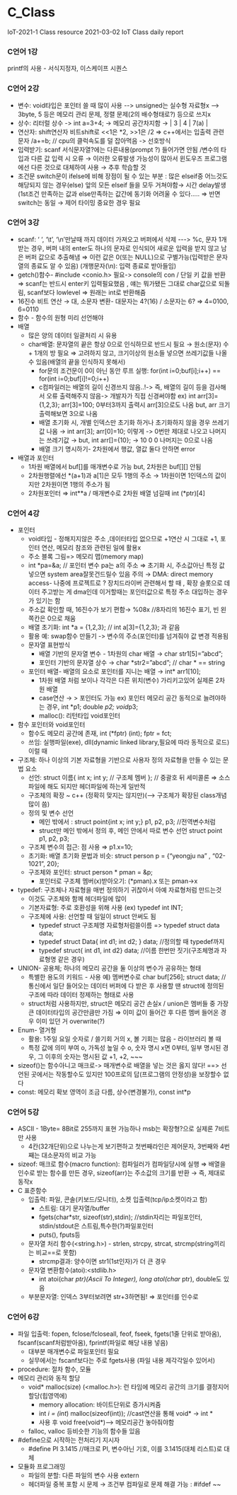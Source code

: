 # C_Class
IoT-2021-1 Class resource
2021-03-02 IoT Class daily report
### C언어 1강
printf의 사용 - 서식지정자, 이스케이프 시퀀스

### C언어 2강
* 변수:
void타입은 포인터 쓸 때 많이 사용
 --> unsigned는 실수형 자료형x
 --> 3byte, 5 등은 메모리 관리 문제, 정렬 문제(2의 배수형태로?) 등으로 쓰지x
* 상수:
리터럴 상수 -> int a=3+4;	→ 메모리 공간차지함 → | 3 | 4 | 7(a) |
* 연산자: shift연산자
비트shift로 <<1은 *2, >>1은 /2	 ⇒ c++에서는 입출력 관련 문자
 /a+=b; // cpu의 클럭속도를 덜 잡아먹음 -> 선호방식
* 입력받기: scanf
서식문자열?에는 다른내용(prompt ?) 들어가면 안됨
 /변수의 타입과 다른 값 입력 시 오류 → 이러한 오류발생 가능성이 많아서 윈도우즈 프로그램에선 다른 것으로 대체하여 사용 → 추후 학습할 것
* 조건문
switch문이 ifelse에 비해 장점이 될 수 있는 부분 : 많은 elseif중 어느것도 해당되지 않는 경우(else) 앞의 모든 elseif 들을 모두 거쳐야함→ 시간 delay발생  (1st조건 만족하는 값과 else만족하는 값간에 동기화 어려울 수 있다…..
⇒ 반면 switch는 동일 → 제어 타이밍 중요한 경우 필요

### C언어 3강
* scanf:  ‘ ‘, ‘\t’, ‘\n’만날때 까지 데이터 가져오고 버퍼에서 삭제
--->  %c, 문자 1개 받는 경우, 버퍼 내의 enter도 하나의 문자로 인식되어 새로운 입력을 받지 않고 남은 버퍼 값으로 추출해냄  ⇒ 이런 값은 0(또는 NULL)으로 구별가능(입력받은 문자열의 종료도 알 수 있음)  (개행문자(\n): 입력 종료로 받아들임)
* getch()함수- #include <conio.h> 필요-> console의 con / 단일 키 값을 반환
⇒ scanf는 반드시 enter키 입력필요했음 , 얘는 뭐가됐든 그대로 char값으로 되돌림, scanf보다 lowlevel
⇒ 원래는 int로 반환해줌
* 16진수 비트 연산 → 대, 소문자 변환- 대문자는 4?(16) / 소문자는 6? ⇒ 4=0100, 6=0110
* 함수 - 함수의 원형 미리 선언해야
* 배열
  * 많은 양의 데이터 일괄처리 시 유용
  * char배열: 문자열의 끝은 항상 0으로 인식하므로 반드시 필요 → 원소(문자) 수 + 1개의 방 필요 ⇒  고려하지 않고, 크기이상의 원소들 넣으면 쓰레기값들 나올 수 있음(배열의 끝을 인식하지 못해서)
    * for문의 조건문이 0이 아닌 동안 루프 실행: for(int i=0;buf[i];i++) == for(int i=0;buf[i]!=0;i++)
    * c컴파일러는 배열의 길이 신경쓰지 않음..!-> 즉, 배열의 길이 등을 검사해서 오류 출력해주지 않음-> 개발자가 직접 신경써야함 ex) int arr[3]={1,2,3}; arr[3]=100; 0부터3까지 출력시 arr[3]으로도 나옴 but, arr 크기출력해보면 3으로 나옴
    * 배열 초기화 시, 개별 인덱스만 초기화 하거나 초기화하지 않을 경우 쓰레기값 나옴 → int arr[3]; arr[0]=10; 이렇게 -> 0번만 제대로 나오고 나머지는 쓰레기값 → but, int arr[]={10}; → 10 0 0 나머지는 0으로 나옴
    * 배열 크기 명시하기- 2차원에서 행값, 열값 둘다 안하면 error
* 배열과 포인터
  * 1차원 배열에서 buf[]를 매개변수로 가능 but, 2차원은 buf[][] 안됨
  * 2차원행렬에선 *(a+1)과 a[1]은 모두 1행의 주소  → 1차원이면 1인덱스의 값이지만 2차원이면 1행의 주소가 됨
  * 2차원포인터 ⇒ int**a  / 매개변수로 2차원 배열 넘길때 int (*ptr)[4]

### C언어 4강
* 포인터
    * void타입 - 정해지지않은 주소 ,데이터타입 없으므로 +1연산 시 그대로 +1, 포인터 연산, 메모리 참조와 관련된 일에 활용x
    * 주소 블록 그림=> 메모리 맵(memory map)
    * int *pa=&a;	// 포인터 변수 pa는 a의 주소	⇒ 초기화 시, 주소값아닌 특정 값 넣으면 system area잘못건드릴수 있음 주의
→  DMA: direct memory access- 나중에 프로젝트로 ? 장치드라이버 관련해서 할 때 , 확장 슬롯으로 데이터 주고받는 게 dma인데 이거할때는 포인터값으로 특정 주소 대입하는 경우가 있기는 함
    * 주소값 확인할 때, 16진수가 보기 편함→ %08x  //8자리의 16진수 표기, 빈 왼쪽칸은 0으로 채움
    * 배열 초기화: int *a = {1,2,3};    // int a[3]={1,2,3}; 과 같음
  * 활용 예:  swap함수 만들기 -> 변수의 주소(포인터)를 넘겨줘야 값 변경 적용됨
  * 문자열 표현방식
    * 배열 기반의 문자열 변수 - 1차원의 char 배열 →  char str1[5]=”abcd”;
    * 포인터 기반의 문자열 상수 → char *str2=”abcd”;	// char * == string
  * 포인터 배열- 배열의 요소로 포인터를 지니는 배열 → int* arr1[10];
    * 1차원 배열 처럼 보이나 각각은 다른 위치(변수) 가리키고있어 실제론 2차원 배열
    * case연산 → > 포인터도 가능  ex) 포인터 메모리 공간 동적으로 늘려야하는 경우, int *p1; double *p2; void*p3;
    * malloc(): 리턴타입 void포인터 
* 함수 포인터와 void포인터
  * 함수도 메모리 공간에 존재, int (*fptr) (int); fptr = fct; 
  *  쓰임: 실행파일(exe), dll(dynamic linked library,필요에 따라 동적으로 로드) 이럴 때 
* 구조체: 하나 이상의 기본 자료형을 기반으로 사용자 정의 자료형을 만들 수 있는 문법 요소
  * 선언: struct 이름{ int x; int y;   // 구조체 멤버  };	// 중괄호 뒤 세미콜론 
⇒ 소스파일에 해도 되지만 헤더파일에 하는게 일반적
  * 구조체의 확장 ~ c++ (정확히 맞지는 않지만)(-->  구조체가 확장된 class개념 많이 씀)
  * 정의 및 변수 선언
    * 메인 밖에서 : struct point{int x; int y;} p1, p2, p3;       //전역변수처럼
    * struct만 메인 밖에서 정의 후, 메인 안에서 따로 변수 선언 struct point p1, p2, p3;
  * 구조체 변수의 접근: 점 사용 ⇒ p1.x=10;
  * 초기화: 배열 초기화 문법과 비슷: struct person p = {“yeongju na” , “02-1021”, 20};
  * 구조체와 포인터: struct person * pman = &p;
    * 포인터로 구조체 멤버(x)받아오기:  (*pman).x 또는 pman->x
* typedef: 구조체나 자료형을 매번 정의하기 귀찮아서 아예 자료형처럼 만드는것
    * 이것도 구조체와 함께 헤더파일에 많이
  * 기본자료형: 주로 호환성을 위해 사용 (ex) typedef int INT; 
  * 구조체에 사용: 선언할 때 일일이 struct 안써도 됨 
    * typedef struct 구조체명 자료형처럼쓸이름 => typedef struct data data;
    * typedef struct Data{ int d1; int d2; } data;	//정의할 때 typedef까지
    * typedef struct{ int d1, int d2} data;	//이름 한번만 짓기(구조체명과 자료형명 같은 경우)
* UNION- 공용체; 하나의 메모리 공간을 둘 이상의 변수가 공유하는 형태 
  * 특별한 용도의 키워드 - 사용 예) 멤버변수로 char buf[256]; struct data;  //통신에서 일단 들어오는 데이터 버퍼에 다 받은 후 사용할 땐 struct에 정의된 구조에 따라 데이터 정제하는 형태로 사용
  * struct처럼 사용하지만, struct은 메모리 공간 손실x  / union은 멤버들 중 가장 큰 데이터타입의 공간만큼만 가짐 ⇒ 이미 값이 들어간 후 다른 멤버 들어온 경우 이미 있던 거 overwrite(?)
* Enum- 열거형 
  * 활용: 1주일 요일 숫자로  / 쓸기회 거의 x, 볼 기회는 많음 - 라이브러리 볼 때
  * 특정 값에 의미 부여 o, 가독성 높일 수 o, 숫자 명시 x면 0부터, 일부 명시된 경우, 그 이후의 숫자는 명시된 값 +1, +2, ~~~
* sizeof()는 함수아니고 매크로-> 매개변수로 배열을 넣는 것은 옳지 않다! ==> 선언된 곳에서는 작동할수도 있지만 100프로의 답(프로그램의 안정성)을 보장할수 없다
* const: 메모리 확보 영역이 조금 다름, 상수(변경불가), const int*p 

### C언어 5강
* ASCII - 1Byte= 8Bit로 255까지 표현 가능하나 msb는 확장형?으로 실제론 7비트만 사용
  * 4칸(32개단위)으로 나누는게 보기편하고 첫번째라인은 제어문자, 3번째와 4번째는 대소문자의 비교 가능
* sizeof: 매크로 함수(macro function): 컴파일러가 컴파일당시에 실행 ⇒ 배열을 인수로 받는 함수를 만든 경우, sizeof(arr)는 주소값의 크기를 반환 → 즉, 제대로 동작x
* C 표준함수
  * 입출력: 파일, 콘솔(키보드/모니터), 소켓 입출력(tcp/ip소켓이라고 함)
    * 스트림: 대기 문자열/buffer 
    * fgets(char*str, sizeof(str),stdin);	//stdin자리는 파일포인터, stdin/stdout은 스트림,특수한(?)파일포인터
    * puts(), fputs등
  * 문자열 처리 함수(<string.h>) - strlen, strcpy, strcat, strcmp(string끼리는 비교==로 못함)
    * strcmp결과: 양수이면 str1(1st인자)가 더 큰 경우
  * 문자열 변환함수(atoi):<stdlib.h>
    *  int atoi(char *ptr)(Ascii To Integer), long atol(char* ptr), double도 있음
  * 부분문자열: 인덱스 3부터보려면 str+3하면됨! ⇒ 포인터를 인수로

### C언어 6강
* 파일 입출력: fopen, fclose/fcloseall, feof, fseek, fgets(1줄 단위로 받아옴), fscanf(scanf처럼받아옴), fprintf(파일로 해당 내용 넣음)
    * 대부분 매개변수로 파일포인터 필요
    * 실무에서는 fscanf보다는 주로 fgets사용 (파일 내용 제각각일수 있어서)
* procedure: 절차 함수, 모듈
* 메모리 관리와 동적 할당
  * void* malloc(size) (<malloc.h>): 런 타임에 메모리 공간의 크기를 결정지어 할당(힙영역에) 
    * memory allocation: 바이트단위로 증가시켜줌
    * int *i = (int*) malloc(sizeof(int));	//cast연산을 통해 void* → int *
    * 사용 후 void free(void*)--> 메모리공간 놓아줘야함
  * falloc, valloc 등비슷한 기능의 함수들 있음
* #define으로 시작하는 전처리기 지시자
    *  #define PI 3.1415 //매크로 PI, 변수아닌 기호, 이를 3.1415(대체 리스트)로 대체
* 모듈화 프로그래밍
    * 파일의 분할: 다른 파일의 변수 사용 extern
    * 헤더파일 중복 포함 시 문제 → 조건부 컴파일로 문제 해결 가능 : #ifdef ~~
